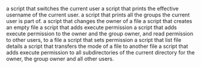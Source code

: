 a script that switches the current user
a script that prints the effective username of the current user.
a script that prints all the groups the current user is part of.
a script that changes the owner of a file
a script that creates an empty file
a script that adds execute permission
a script that adds execute permission to the owner and the group owner, and read permission to other users, to a file
a script that sets permission
a script that list file details
a script that transfers the mode of a file to another file
a script that adds execute permission to all subdirectories of the current directory for the owner, the group owner and all other users.

